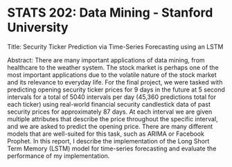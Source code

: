 # STATS 202: Data Mining - Stanford University

Title: Security Ticker Prediction via Time-Series Forecasting using an LSTM

Abstract: There are many important applications of data mining, from healthcare to the weather system. The stock market is perhaps one of the most important applications due to the volatile nature of the stock market and its relevance to everyday life. For the final project, we were tasked with predicting opening security ticker prices for 9 days in the future at 5 second intervals for a total of 5040 intervals per day (45,360 predictions total for each ticker) using real-world financial security candlestick data of past security prices for approximately 87 days. At each interval we are given multiple attributes that describe the price throughout the specific interval, and we are asked to predict the opening price. There are many different models that are well-suited for this task, such as ARIMA or Facebook Prophet. In this report, I describe the implementation of the Long Short Term Memory (LSTM) model for time-series forecasting and evaluate the performance of my implementation.
